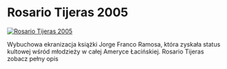 Rosario Tijeras 2005 
=============
[![Rosario Tijeras 2005 ](http://vidos.pl/images/player.gif)](http://vidos.pl/rosario-tijeras-2005)

 Wybuchowa ekranizacja książki Jorge Franco Ramosa, która zyskała status kultowej wśród młodzieży w całej Ameryce Łacińskiej. Rosario Tijeras zobacz pełny opis

